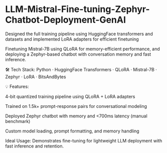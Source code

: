# LLM-Mistral-Fine-tuning-Zephyr-Chatbot-Deployment-GenAI
Designed the full training pipeline using HuggingFace transformers and datasets and implemented LoRA adapters for efficient finetuning

Finetuning Mistral-7B using QLoRA for memory-efficient performance, and deploying a Zephyr-based chatbot with conversation memory and fast inference.

🛠 Tech Stack: Python · HuggingFace Transformers · QLoRA · Mistral-7B · Zephyr · LoRA · BitsAndBytes

💡 Features:

4-bit quantized training pipeline using QLoRA + LoRA adapters

Trained on 1.5k+ prompt-response pairs for conversational modeling

Deployed Zephyr chatbot with memory and <700ms latency (manual benchmark)

Custom model loading, prompt formatting, and memory handling

Ideal Usage: Demonstrates fine-tuning for lightweight LLM deployment with fast inference and retention.
